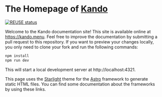 <!-- SPDX-FileCopyrightText: Simon Schneegans <code@simonschneegans.de> -->
<!-- SPDX-License-Identifier: CC-BY-4.0 -->

# The Homepage of [Kando](https://github.com/kando-menu/kando)

[![REUSE status](https://api.reuse.software/badge/github.com/kando-menu/kando-menu.github.io)](https://api.reuse.software/info/github.com/kando-menu/kando-menu.github.io)

Welcome to the Kando documentation site! This site is available online at https://kando.menu.
Feel free to improve the documentation by submitting a pull request to this repository.
If you want to preview your changes locally, you only need to clone your fork and run the following commands:

```bash
npm install
npm run dev
```

This will start a local development server at http://localhost:4321.

This page uses the [Starlight](https://starlight.astro.build/getting-started/) theme for the [Astro](https://docs.astro.build/en/getting-started/) framework to generate static HTML files.
You can find some documentation about the frameworks by using these links.
